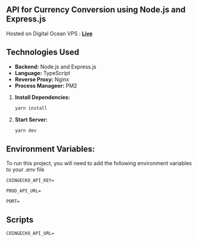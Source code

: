 ## API for Currency Conversion using Node.js and Express.js

Hosted on Digital Ocean VPS : [**Live**](https://manraj.in.net)


## Technologies Used

- **Backend:** Node.js and Express.js
- **Language:** TypeScript
- **Reverse Proxy:** Nginx
- **Process Manageer:** PM2


1. **Install Dependencies:**
   ```bash
   yarn install
    ```
   
2. **Start Server:**
   ```bash
   yarn dev
    ```

## Environment Variables:

To run this project, you will need to add the following environment variables to your .env file

`COINGECKO_API_KEY=`

`PROD_API_URL=`

`PORT=`

## Scripts



`COINGECKO_API_URL=`
